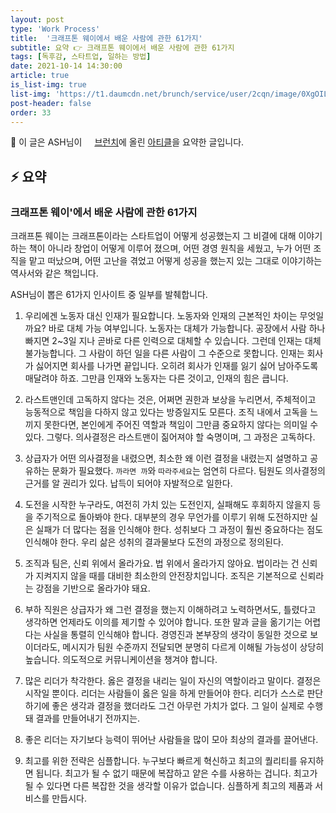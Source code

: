 ```yaml
---
layout: post
type: 'Work Process'
title:  '크래프톤 웨이에서 배운 사람에 관한 61가지'
subtitle: 요약 👉 크래프톤 웨이에서 배운 사람에 관한 61가지
tags: [독후감, 스타트업, 일하는 방법]
date: 2021-10-14 14:30:00
article: true
is_list-img: true
list-img: 'https://t1.daumcdn.net/brunch/service/user/2cqn/image/0XgOILC95CeZ9Umr7RondM58LuM.jpg'
post-header: false
order: 33
---
```


<p class="text-gray">
 🔗 이 글은 ASH님이 <a href='https://brunch.co.kr/@ashashash/' target='blank' rel='nofollow' id='outlink1' onclick='clickedOutlink(outlink1)'><img src='https://www.google.com/s2/favicons?sz=64&domain=https://brunch.co.kr/' style='display:inline; height: 1em; position: relative; bottom: -2px; margin-right: 2px;'>브런치</a>에 올린 <a href='https://brunch.co.kr/@ashashash/125' target='blank' rel='nofollow' id='outlink2' onclick='clickedOutlink(outlink2)'>아티클</a>을 요약한 글입니다.
</p>

## ⚡️ 요약

### 크래프톤 웨이'에서 배운 사람에 관한 61가지

크래프톤 웨이는 크래프톤이라는 스타트업이 어떻게 성공했는지 그 비결에 대해 이야기 하는 책이 아니라 창업이 어떻게 이루어 졌으며, 어떤 경영 원칙을 세웠고, 누가 어떤 조직을 맡고 떠났으며, 어떤 고난을 겪었고 어떻게 성공을 했는지 있는 그대로 이야기하는 역사서와 같은 책입니다.

ASH님이 뽑은 61가지 인사이트 중 일부를 발췌합니다.

1. 우리에겐 노동자 대신 인재가 필요합니다. 노동자와 인재의 근본적인 차이는 무엇일까요? 바로 대체 가능 여부입니다. 노동자는 대체가 가능합니다. 공장에서 사람 하나 빠지면 2~3일 지나 곧바로 다른 인력으로 대체할 수 있습니다. 그런데 인재는 대체 불가능합니다. 그 사람이 하던 일을 다른 사람이 그 수준으로 못합니다. 인재는 회사가 싫어지면 회사를 나가면 끝입니다. 오히려 회사가 인재를 잃기 싫어 남아주도록 매달려야 하죠. 그만큼 인재와 노동자는 다른 것이고, 인재의 힘은 큽니다.

2. 라스트맨인데 고독하지 않다는 것은, 어쩌면 권한과 보상을 누리면서, 주체적이고 능동적으로 책임을 다하지 않고 있다는 방증일지도 모른다. 조직 내에서 고독을 느끼지 못한다면, 본인에게 주어진 역할과 책임이 그만큼 중요하지 않다는 의미일 수 있다. 그렇다. 의사결정은 라스트맨이 짊어져야 할 숙명이며, 그 과정은 고독하다.

3. 상급자가 어떤 의사결정을 내렸으면, 최소한 왜 이런 결정을 내렸는지 설명하고 공유하는 문화가 필요했다. `까라면 까`와 `따라주세요`는 엄연히 다르다. 팀원도 의사결정의 근거를 알 권리가 있다. 납득이 되어야 자발적으로 일한다.

4. 도전을 시작한 누구라도, 여전히 가치 있는 도전인지, 실패해도 후회하지 않을지 등을 주기적으로 돌아봐야 한다. 대부분의 경우 무언가를 이루기 위해 도전하지만 실은 실패가 더 많다는 점을 인식해야 한다. 성취보다 그 과정이 훨씬 중요하다는 점도 인식해야 한다. 우리 삶은 성취의 결과물보다 도전의 과정으로 정의된다.

5. 조직과 팀은, 신뢰 위에서 올라가요. 법 위에서 올라가지 않아요. 법이라는 건 신뢰가 지켜지지 않을 때를 대비한 최소한의 안전장치입니다. 조직은 기본적으로 신뢰라는 강점을 기반으로 올라가야 돼요.

6. 부하 직원은 상급자가 왜 그런 결정을 했는지 이해하려고 노력하면서도, 틀렸다고 생각하면 언제라도 이의를 제기할 수 있어야 합니다. 또한 말과 글을 옮기기는 어렵다는 사실을 통렬히 인식해야 합니다. 경영진과 본부장의 생각이 동일한 것으로 보이더라도, 메시지가 팀원 수준까지 전달되면 분명히 다르게 이해될 가능성이 상당히 높습니다. 의도적으로 커뮤니케이션을 챙겨야 합니다.

7. 많은 리더가 착각한다. 옳은 결정을 내리는 일이 자신의 역할이라고 말이다. 결정은 시작일 뿐이다. 리더는 사람들이 옳은 일을 하게 만들어야 한다. 리더가 스스로 판단하기에 좋은 생각과 결정을 했더라도 그건 아무런 가치가 없다. 그 일이 실제로 수행돼 결과를 만들어내기 전까지는.

8. 좋은 리더는 자기보다 능력이 뛰어난 사람들을 많이 모아 최상의 결과를 끌어낸다.

9. 최고를 위한 전략은 심플합니다. 누구보다 빠르게 혁신하고 최고의 퀄리티를 유지하면 됩니다. 최고가 될 수 없기 때문에 복잡하고 얕은 수를 사용하는 겁니다. 최고가 될 수 있다면 다른 복잡한 것을 생각할 이유가 없습니다. 심플하게 최고의 제품과 서비스를 만듭시다.